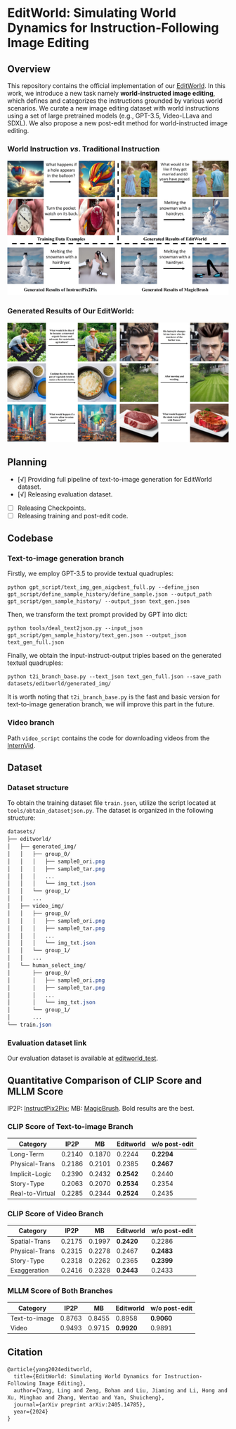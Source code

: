 # EditWorld: Simulating World Dynamics for Instruction-Following Image Editing

## Overview

This repository contains the official implementation of our [EditWorld](https://arxiv.org/abs/2405.14785). In this work, we introduce a new task namely **world-instructed image editing**, which defines and categorizes the instructions grounded by various world scenarios. We curate a new image editing dataset with world instructions using a set of large pretrained models (e.g., GPT-3.5, Video-LLava and SDXL). We also propose a new post-edit method for world-instructed image editing.

### World Instruction *vs*. Traditional Instruction
![first_img](assets/first_img.jpg)

### Generated Results of Our EditWorld:
![sample1](assets/generation_samples.jpg)



## Planning 
  - [√] Providing full pipeline of text-to-image generation for EditWorld dataset.
  - [√] Releasing evaluation dataset.
  - [ ] Releasing Checkpoints.
  - [ ] Releasing training and post-edit code.

## Codebase

### Text-to-image generation branch

Firstly, we employ GPT-3.5 to provide textual quadruples:

```shell
python gpt_script/text_img_gen_aigcbest_full.py --define_json gpt_script/define_sample_history/define_sample.json --output_path gpt_script/gen_sample_history/ --output_json text_gen.json
```

Then, we transform the text prompt provided by GPT into dict:

```shell
python tools/deal_text2json.py --input_json gpt_script/gen_sample_history/text_gen.json --output_json text_gen_full.json
```

Finally, we obtain the input-instruct-output triples based on the generated textual quadruples:

```shell
python t2i_branch_base.py --text_json text_gen_full.json --save_path datasets/editworld/generated_img/
```

It is worth noting that `t2i_branch_base.py` is the fast and basic version for text-to-image generation branch, we will improve this part in the future.

### Video branch

Path `video_script` contains the code for downloading videos from the [InternVid](https://huggingface.co/datasets/OpenGVLab/InternVid).

## Dataset

### Dataset structure

To obtain the training dataset file `train.json`, utilize the script located at `tools/obtain_datasetjson.py`. The dataset is organized in the following structure:

```css
datasets/
├── editworld/
│   ├── generated_img/
│   │   ├── group_0/
│   │   │   ├── sample0_ori.png
│   │   │   ├── sample0_tar.png
│   │   │   ...
│   │   │   └── img_txt.json
│   │   └── group_1/
│   │   ...
│   ├── video_img/
│   │   ├── group_0/
│   │   │   ├── sample0_ori.png
│   │   │   ├── sample0_tar.png
│   │   │   ...
│   │   │   └── img_txt.json
│   │   └── group_1/
│   │   ...
│   └── human_select_img/
│       ├── group_0/
│       │   ├── sample0_ori.png
│       │   ├── sample0_tar.png
│       │   ...
│       │   └── img_txt.json
│       └── group_1/
│       ...
└── train.json
```

### Evaluation dataset link

Our evaluation dataset is available at [editworld_test](https://drive.google.com/drive/u/1/folders/1ReuBMCNiCIVT-pC6YnM9Rv2irJUMFfh7).


## Quantitative Comparison of CLIP Score and MLLM Score

IP2P: [InstructPix2Pix](https://github.com/timothybrooks/instruct-pix2pix); MB: [MagicBrush](https://github.com/OSU-NLP-Group/MagicBrush). Bold results are the best.

### CLIP Score of Text-to-image Branch

| Category           | IP2P     | MB       | Editworld | w/o post-edit   |
|--------------------|----------|----------|-----------|-----------------|
| Long-Term          | 0.2140   | 0.1870   | 0.2244    | **0.2294**      |
| Physical-Trans     | 0.2186   | 0.2101   | 0.2385    | **0.2467**      |
| Implicit-Logic     | 0.2390   | 0.2432   | **0.2542**| 0.2440        |
| Story-Type         | 0.2063   | 0.2070   | **0.2534**| 0.2354        |
| Real-to-Virtual    | 0.2285   | 0.2344   | **0.2524**| 0.2435        |

### CLIP Score of Video Branch

| Category           | IP2P     | MB       | Editworld | w/o post-edit   |
|--------------------|----------|----------|-----------|-----------------|
| Spatial-Trans      | 0.2175   | 0.1997   | **0.2420**| 0.2286        |
| Physical-Trans     | 0.2315   | 0.2278   | 0.2467  | **0.2483**      |
| Story-Type         | 0.2318 | 0.2262   | 0.2365    | **0.2399**      |
| Exaggeration       | 0.2416   | 0.2328   | **0.2443**| 0.2433        |

### MLLM Score of Both Branches

| Category           | IP2P     | MB       | Editworld | w/o post-edit   |
|--------------------|----------|----------|-----------|-----------------|
| Text-to-image      | 0.8763   | 0.8455   | 0.8958  | **0.9060**      |
| Video              | 0.9493   | 0.9715   | **0.9920**| 0.9891        |



## Citation
```
@article{yang2024editworld,
  title={EditWorld: Simulating World Dynamics for Instruction-Following Image Editing},
  author={Yang, Ling and Zeng, Bohan and Liu, Jiaming and Li, Hong and Xu, Minghao and Zhang, Wentao and Yan, Shuicheng},
  journal={arXiv preprint arXiv:2405.14785},
  year={2024}
}
```